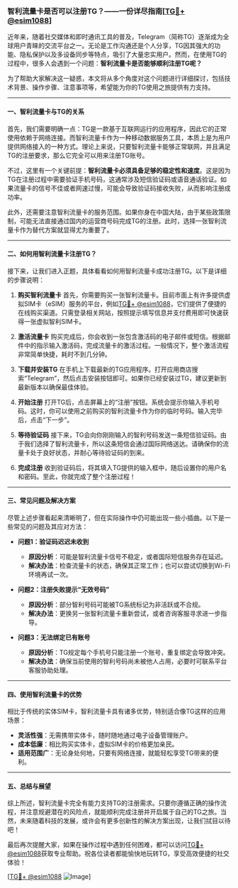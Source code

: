 ### 智利流量卡是否可以注册TG？——一份详尽指南[[TG💪+ @esim1088](https://t.me/s/esim1088)]

近年来，随着社交媒体和即时通讯工具的普及，Telegram（简称TG）逐渐成为全球用户青睐的交流平台之一。无论是工作沟通还是个人分享，TG因其强大的功能、隐私保护以及多设备同步等特点，吸引了大量忠实用户。然而，在使用TG的过程中，很多人会遇到一个问题：**智利流量卡是否能够顺利注册TG呢？**

为了帮助大家解决这一疑惑，本文将从多个角度对这个问题进行详细探讨，包括技术背景、操作步骤、注意事项等，希望能为你的TG使用之旅提供有力支持。

---

#### **一、智利流量卡与TG的关系**

首先，我们需要明确一点：TG是一款基于互联网运行的应用程序，因此它的正常使用依赖于网络连接。而智利流量卡作为一种移动数据服务工具，本质上是为用户提供网络接入的一种方式。理论上来说，只要智利流量卡能够正常联网，并且满足TG的注册要求，那么它完全可以用来注册TG账号。

不过，这里有一个关键前提：**智利流量卡必须具备足够的稳定性和速度**。这是因为TG在注册过程中需要验证手机号码，这通常涉及短信验证码或语音通话验证。如果流量卡的信号不佳或者网速过慢，可能会导致验证码接收失败，从而影响注册成功率。

此外，还需要注意智利流量卡的服务范围。如果你身在中国大陆，由于某些政策限制，可能无法直接通过国内的运营商号码完成TG的注册。此时，选择一张智利流量卡作为替代方案就显得尤为重要了。

---

#### **二、如何用智利流量卡注册TG？**

接下来，让我们进入正题，具体看看如何用智利流量卡成功注册TG。以下是详细的步骤说明：

1. **购买智利流量卡**
   首先，你需要购买一张智利流量卡。目前市面上有许多提供虚拟SIM卡（eSIM）服务的平台，例如[TG💪+ @esim1088](https://t.me/s/esim1088)，它们提供了便捷的在线购买渠道。只需登录相关网站，按照提示填写信息并支付费用即可快速获得一张虚拟智利SIM卡。

2. **激活流量卡**
   购买完成后，你会收到一张包含激活码的电子邮件或短信。根据邮件中的指示输入激活码，完成流量卡的激活过程。一般情况下，整个激活流程非常简单快捷，耗时不到几分钟。

3. **下载并安装TG**
   在手机上下载最新的TG应用程序。打开应用商店搜索“Telegram”，然后点击安装按钮即可。如果你已经安装过TG，建议更新到最新版本以确保最佳体验。

4. **开始注册**
   打开TG后，点击屏幕上的“注册”按钮。系统会提示你输入手机号码。这时，你可以使用之前购买的智利流量卡作为你的临时号码。输入完毕后，点击“下一步”。

5. **等待验证码**
   接下来，TG会向你刚刚输入的智利号码发送一条短信验证码。由于我们选择了智利流量卡，所以这条短信会通过国际网络送达。请确保你的流量卡处于良好状态，并耐心等待验证码的到来。

6. **完成注册**
   收到验证码后，将其填入TG提供的输入框中，随后设置你的用户名和密码。至此，你就完成了整个注册过程！

---

#### **三、常见问题及解决方案**

尽管上述步骤看起来清晰明了，但在实际操作中仍可能出现一些小插曲。以下是一些常见的问题及其应对方法：

- **问题1：验证码迟迟未收到**
  - **原因分析**：可能是智利流量卡信号不稳定，或者国际短信服务存在延迟。
  - **解决办法**：检查流量卡的状态，确保其正常工作；也可以尝试切换到Wi-Fi环境再试一次。

- **问题2：注册失败提示“无效号码”**
  - **原因分析**：部分智利号码可能被TG系统标记为非活跃或不合规。
  - **解决办法**：更换另一张智利流量卡重新尝试，或者咨询客服寻求进一步指导。

- **问题3：无法绑定已有账号**
  - **原因分析**：TG规定每个手机号只能注册一个账号，重复绑定会导致冲突。
  - **解决办法**：确保当前使用的智利号码尚未被他人占用，必要时可联系平台客服协助处理。

---

#### **四、使用智利流量卡的优势**

相比于传统的实体SIM卡，智利流量卡具有诸多优势，特别适合像TG这样的应用场景：

- **灵活性强**：无需携带实体卡，随时随地通过电子设备管理账户。
- **成本低廉**：相比购买实体卡，虚拟SIM卡的价格更加亲民。
- **适用范围广**：无论身处何地，只要有网络连接，就能轻松享受TG带来的便利。

---

#### **五、总结与展望**

综上所述，智利流量卡完全有能力支持TG的注册需求。只要你遵循正确的操作流程，并注意规避潜在的风险点，就能顺利完成注册并开启属于自己的TG之旅。当然，未来随着科技的发展，或许会有更多创新性的解决方案出现，让我们拭目以待吧！

最后再次提醒大家，如果在操作过程中遇到任何困难，都可以访问[TG💪+ @esim1088](https://t.me/s/esim1088)获取专业帮助。祝各位读者都能愉快地玩转TG，享受高效便捷的社交体验！

[[TG💪+ @esim1088](https://t.me/s/esim1088) ![Image](https://i.postimg.cc/4NQfJmqS/Snipaste-2025-05-13-00-14-12.png)]